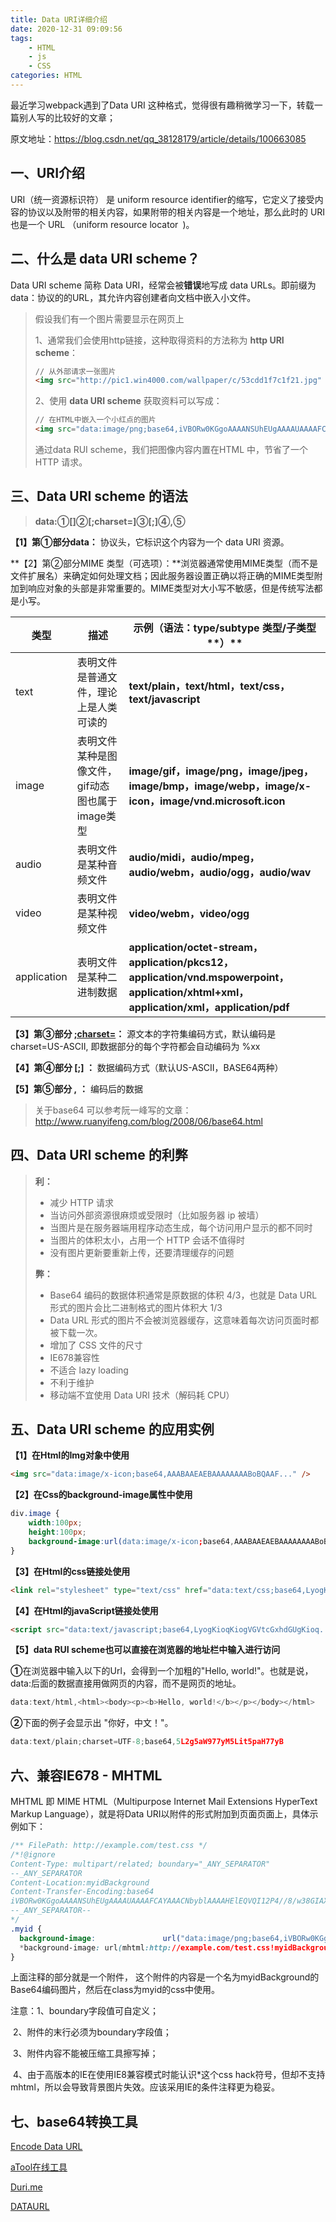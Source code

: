 ```yaml
---
title: Data URI详细介绍
date: 2020-12-31 09:09:56
tags:
	- HTML
	- js
	- CSS
categories: HTML
---
```




最近学习webpack遇到了Data URI 这种格式，觉得很有趣稍微学习一下，转载一篇别人写的比较好的文章；

原文地址：https://blog.csdn.net/qq_38128179/article/details/100663085

## 一、URI介绍

URI（统一资源标识符） 是 uniform resource identifier的缩写，它定义了接受内容的协议以及附带的相关内容，如果附带的相关内容是一个地址，那么此时的 URI 也是一个 URL （uniform resource locator` `)。

## 二、什么是 data URI scheme？

Data URI scheme 简称 Data URI，经常会被**错误**地写成 data URLs。即前缀为data：协议的的URL，其允许内容创建者向文档中嵌入小文件。

> 假设我们有一个图片需要显示在网页上
>
> 1、通常我们会使用http链接，这种取得资料的方法称为 **http URI scheme**：
>
> ```html
> // 从外部请求一张图片
> <img src="http://pic1.win4000.com/wallpaper/c/53cdd1f7c1f21.jpg" alt="">
> ```
>
>  2、使用 **data URI scheme** 获取资料可以写成：
>
> ```html
> // 在HTML中嵌入一个小红点的图片
> <img src="data:image/png;base64,iVBORw0KGgoAAAANSUhEUgAAAAUAAAAFCAYAAACNbyblAAAAHElEQVQI12P4//8/w38GIAXDIBKE0DHxgljNBAAO9TXL0Y4OHwAAAABJRU5ErkJggg==" alt="">
> ```
>
> 通过data RUI scheme，我们把图像内容内置在HTML 中，节省了一个 HTTP 请求。

##  三、**Data URI scheme 的语法**

>  **data:①[<mime type>]②[;charset=<charset>]③[;<encoding>]④,<encoded data>⑤**

**【1】第①部分data：** 协议头，它标识这个内容为一个 data URI 资源。

**【2】第②部分MIME 类型（可选项）：**浏览器通常使用MIME类型（而不是文件扩展名）来确定如何处理文档；因此服务器设置正确以将正确的MIME类型附加到响应对象的头部是非常重要的。MIME类型对大小写不敏感，但是传统写法都是小写。

| **类型**    | **描述**                                         | **示例（语法：type/subtype 类型/子类型****）**               |
| ----------- | ------------------------------------------------ | ------------------------------------------------------------ |
| text        | 表明文件是普通文件，理论上是人类可读的           | **text/plain，text/html，text/css，text/javascript**         |
| image       | 表明文件某种是图像文件，gif动态图也属于image类型 | **image/gif，image/png，image/jpeg，image/bmp，image/webp，image/x-icon，image/vnd.microsoft.icon** |
| audio       | 表明文件是某种音频文件                           | **audio/midi，audio/mpeg，audio/webm，audio/ogg，audio/wav** |
| video       | 表明文件是某种视频文件                           | **video/webm，video/ogg**                                    |
| application | 表明文件是某种二进制数据                         | **application/octet-stream，application/pkcs12，application/vnd.mspowerpoint，application/xhtml+xml，application/xml，application/pdf** |

**【3】第③部分 [;charset=<charset>](可选项)：** 源文本的字符集编码方式，默认编码是 charset=US-ASCII, 即数据部分的每个字符都会自动编码为 %xx

**【4】第④部分 [;<encoding>] ：** 数据编码方式（默认US-ASCII，BASE64两种）

**【5】第⑤部分 ,<encoded data>** **：** 编码后的数据

> 关于base64 可以参考阮一峰写的文章：http://www.ruanyifeng.com/blog/2008/06/base64.html

##  四、**Data URI scheme 的利弊**

> **利：**
>
> - 减少 HTTP 请求
> - 当访问外部资源很麻烦或受限时（比如服务器 ip 被墙）
> - 当图片是在服务器端用程序动态生成，每个访问用户显示的都不同时
> - 当图片的体积太小，占用一个 HTTP 会话不值得时
> - 没有图片更新要重新上传，还要清理缓存的问题
>
> **弊：**
>
> - Base64 编码的数据体积通常是原数据的体积 4/3，也就是 Data URL 形式的图片会比二进制格式的图片体积大 1/3
> - Data URL 形式的图片不会被浏览器缓存，这意味着每次访问页面时都被下载一次。
> - 增加了 CSS 文件的尺寸
> - IE678兼容性
> - 不适合 lazy loading
> - 不利于维护
> - 移动端不宜使用 Data URI 技术（解码耗 CPU）

## 五、**Data URI scheme 的应用实例**

**【1】在Html的Img对象中使用**

```html
<img src="data:image/x-icon;base64,AAABAAEAEBAAAAAAAABoBQAAF..." />
```

**【2】在Css的background-image属性中使用**

```css
div.image {
    width:100px;
    height:100px;
	background-image:url(data:image/x-icon;base64,AAABAAEAEBAAAAAAAABoBQAAF...);
}
```

**【3】在Html的css链接处使用**

```html
<link rel="stylesheet" type="text/css" href="data:text/css;base64,LyogKioqKiogVGVtcGxhdGUgKioq..." />
```

**【4】在Html的javaScript链接处使用**

```html
<script src="data:text/javascript;base64,LyogKioqKiogVGVtcGxhdGUgKioq..." type="text/javascript"></script>
```

**【5】data RUI scheme也可以直接在浏览器的地址栏中输入进行访问** 

 **①**在浏览器中输入以下的Url，会得到一个加粗的"Hello, world!"。也就是说，data:后面的数据直接用做网页的内容，而不是网页的地址。

```javascript
data:text/html,<html><body><p><b>Hello, world!</b></p></body></html>
```

 **②**下面的例子会显示出 "你好，中文！"。

```javascript
data:text/plain;charset=UTF-8;base64,5L2g5aW977yM5Lit5paH77yB
```

## 六、兼容IE678 - MHTML

 MHTML 即 MIME HTML（Multipurpose Internet Mail Extensions HyperText Markup Language），就是将Data URI以附件的形式附加到页面页面上，具体示例如下：

```css
/** FilePath: http://example.com/test.css */
/*!@ignore
Content-Type: multipart/related; boundary="_ANY_SEPARATOR"
--_ANY_SEPARATOR
Content-Location:myidBackground
Content-Transfer-Encoding:base64
iVBORw0KGgoAAAANSUhEUgAAAAUAAAAFCAYAAACNbyblAAAAHElEQVQI12P4//8/w38GIAXDIBKE0DHxgljNBAAO9TXL0Y4OHwAAAABJRU5ErkJggg==
--_ANY_SEPARATOR--
*/
.myid {
  background-image: 		      url("data:image/png;base64,iVBORw0KGgoAAAANSUhEUgAAAAUAAAAFCAYAAACNbyblAAAAHElEQVQI12P4//8/w38GIAXDIBKE0DHxgljNBAAO9TXL0Y4OHwAAAABJRU5ErkJggg==");
  *background-image: url(mhtml:http://example.com/test.css!myidBackground); 
}
```

 上面注释的部分就是一个附件， 这个附件的内容是一个名为myidBackground的Base64编码图片，然后在class为myid的css中使用。

  注意：1、boundary字段值可自定义；

​       2、附件的末行必须为boundary字段值；

​       3、附件内容不能被压缩工具擦写掉；

​       4、由于高版本的IE在使用IE8兼容模式时能认识*这个css hack符号，但却不支持mhtml，所以会导致背景图片失效。应该采用IE的条件注释更为稳妥。

## 七、base64转换工具

[Encode Data URL ](http://www.pjhome.net/web/html5/encodeDataUrl.htm)

[aTool在线工具](http://www.atool9.com/img2base64.php)

[Duri.me](https://duri.me/)

[DATAURL](https://dataurl.sveinbjorn.org/#dataurlmaker)